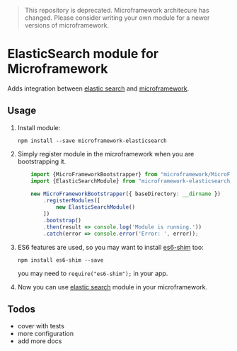 > This repository is deprecated. Microframework architecure has changed. Please consider writing your own module for a newer versions of microframework.

# ElasticSearch module for Microframework

Adds integration between [elastic search](https://github.com/elastic/elasticsearch-js) and 
[microframework](https://github.com/pleerock/microframework).

## Usage

1. Install module:

    `npm install --save microframework-elasticsearch`

2. Simply register module in the microframework when you are bootstrapping it.
    
    ```typescript
        import {MicroFrameworkBootstrapper} from "microframework/MicroFrameworkBootstrapper";
        import {ElasticSearchModule} from "microframework-elasticsearch/ElasticSearchModule";
        
        new MicroFrameworkBootstrapper({ baseDirectory: __dirname })
            .registerModules([
                new ElasticSearchModule()
            ])
            .bootstrap()
            .then(result => console.log('Module is running.'))
            .catch(error => console.error('Error: ', error));
    ```

3. ES6 features are used, so you may want to install [es6-shim](https://github.com/paulmillr/es6-shim) too:

    `npm install es6-shim --save`

    you may need to `require("es6-shim");` in your app.

4. Now you can use [elastic search](https://github.com/elastic/elasticsearch-js) module in your microframework.

## Todos

* cover with tests
* more configuration
* add more docs
